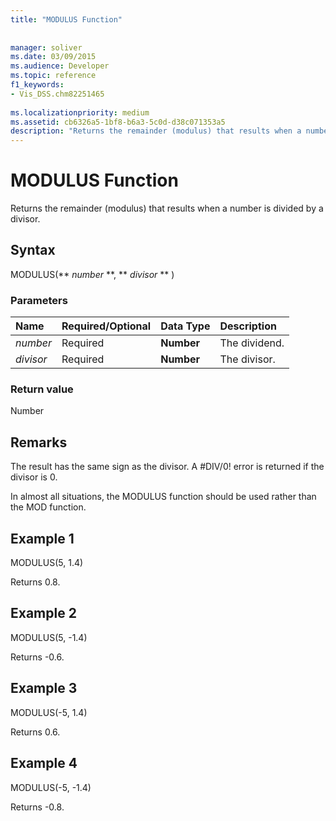 ```yaml
---
title: "MODULUS Function"
 
 
manager: soliver
ms.date: 03/09/2015
ms.audience: Developer
ms.topic: reference
f1_keywords:
- Vis_DSS.chm82251465
 
ms.localizationpriority: medium
ms.assetid: cb6326a5-1bf8-b6a3-5c0d-d38c071353a5
description: "Returns the remainder (modulus) that results when a number is divided by a divisor."
---
```


# MODULUS Function

Returns the remainder (modulus) that results when a number is divided by a divisor.
  
## Syntax

MODULUS(** *number* **, ** *divisor* ** ) 
  
### Parameters

|**Name**|**Required/Optional**|**Data Type**|**Description**|
|:-----|:-----|:-----|:-----|
| _number_ <br/> |Required  <br/> |**Number** <br/> |The dividend.  <br/> |
| _divisor_ <br/> |Required  <br/> |**Number** <br/> |The divisor.  <br/> |
   
### Return value

Number
  
## Remarks

The result has the same sign as the divisor. A #DIV/0! error is returned if the divisor is 0. 
  
In almost all situations, the MODULUS function should be used rather than the MOD function. 
  
## Example 1

MODULUS(5, 1.4)
  
Returns 0.8.
  
## Example 2

MODULUS(5, -1.4)
  
Returns -0.6.
  
## Example 3

MODULUS(-5, 1.4)
  
Returns 0.6.
  
## Example 4

MODULUS(-5, -1.4)
  
Returns -0.8.
  

